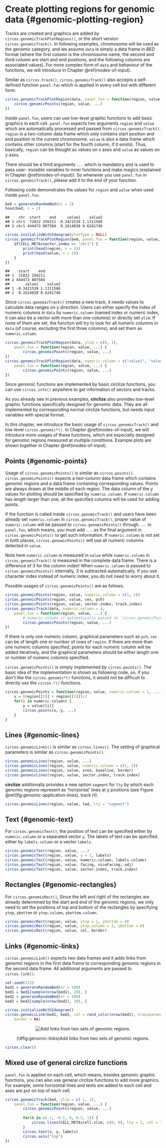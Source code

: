 

# Create plotting regions for genomic data {#genomic-plotting-region}

Tracks are created and graphics are added by
`circos.genomicTrackPlotRegions()`, or the short version
`circos.genomicTrack()`. In following examples, chromosome will be used as the
genomic category, and we assume `data` is simply a data frame in _BED_ format
(where the first column is the chromosome name, the second and third column
are start and end positions, and the following columns are associated values).
For more complex form of `data` and behaviour of the functions, we will
introduce in Chapter \@ref(modes-of-input).

Similar as `circos.track()`, `circos.genomicTrack()` also accepts a self-
defined function `panel.fun` which is applied in every cell but with different
form.


```r
circos.genomicTrackPlotRegion(data, panel.fun = function(region, value, ...) {
    circos.genomicPoints(region, value, ...)
})
```

Inside `panel.fun`, users can use low-level graphic functions to add basic
graphics in each cell. `panel.fun` expects two arguments `region` and `value`
which are automatically processed and passed from `circos.genomicTrack()`.
`region` is a two-column data frame which only contains start position and end
position in the current chromosome. `value` is also a data frame which
contains other columns (start for the fourth column, if it exists). Thus, basically,
`region` can be thought as values on x axes and `value` as values on y axes.

There should be a third arguments `...` which is mandatory and is used to pass
user- invisible variables to inner functions and make magics (explained in
Chapter \@ref(modes-of-input)). So whenever you use `panel.fun` in
`circos.genomicTrack()`, please add it to the end of your function.

Following code demonstrates the values for `region` and `value` when used inside `panel.fun`.


```r
bed = generateRandomBed(nc = 2)
head(bed, n = 2)
```

```
##    chr  start    end     value1    value2
## 1 chr1  72822 256211 -0.3421539 1.1311566
## 2 chr1 444473 807584  0.1614038 0.6241746
```

```r
circos.initializeWithIdeogram(plotType = NULL)
circos.genomicTrackPlotRegion(bed, panel.fun = function(region, value, ...) {
    if(CELL_META$sector.index == "chr1") {
        print(head(region, n = 2))
        print(head(value, n = 2))
    }
})
```

```
##    start    end
## 1  72822 256211
## 2 444473 807584
##       value1    value2
## 1 -0.3421539 1.1311566
## 2  0.1614038 0.6241746
```

Since `circos.genomicTrack()` creates a new track, it needs values to
calculate data ranges on y direction. Users can either specify the index of
numeric columns in `data` by `numeric.column` (named index or numeric index,
it can also be a vector with more than one columns) or directly set `ylim`. If none of
them are set, the function will try to look for all numeric columns in `data`
(of course, excluding the first three columns), and set them as
`numeric.column`.


```r
circos.genomicTrackPlotRegion(data, ylim = c(0, 1),
    panel.fun = function(region, value, ...) {
        circos.genomicPoints(region, value, ...)
})
circos.genomicTrackPlotRegion(data, numeric.column = c("value1", "value2"), 
    panel.fun = function(region, value, ...) {
        circos.genomicPoints(region, value, ...)
})
```

Since genomic functions are implemented by basic circlize functions, you can
use `circos.info()` anywhere to get information of sectors and tracks.

As you already see in previous examples, **circlize** also provides low-level graphic
functions specifically designed for genomic data. They are all implemented by corresponding
normal circlize functions, but needs input variables with special format.

In this chapter, we introduce the basic usage of `circos.genomicTrack()` and
low-level `circos.genomic*()`. In Chapter \@ref(modes-of-input), we will
introduce more usages of these functions, which are especially designed for
genomic regions measured at multiple conditions. Example plots are shown together in
Chapter \@ref(modes-of-input).

## Points {#genomic-points}

Usage of `circos.genomicPoints()` is similar as `circos.points()`.
`circos.genomicPoints()` expects a two-column data frame which contains genomic regions
and a data frame containing corresponding values. Points are always drawn at
the middle of each region. The data column of the y values for plotting should
be specified by `numeric.column`. If `numeric.column` has length larger than
one, all the specified columns will be used for adding points.

If the function is called inside `circos.genomicTrack()` and users have been
already set `numeric.column` in `circos.genomicTrack()`, proper value of
`numeric.column` will be passed to `circos.genomicPoints()` through `...` in
`panel.fun`, which means, you must add `...` as the final argument in
`circos.genomicPoints()` to get such information. If `numeric.column` is not
set in both places, `circos.genomicPoints()` will use all numeric columns
detected in `value`.

Note here `numeric.column` is measured in `value` while `numeric.column` in
`circos.genomicTrack()` is measured in the complete data frame. There is a
difference of 3 for the column index! When `numeric.column` is passed to
`circos.genomicPoints()` internally, 3 is subtracted automatically. If you use
character index instead of numeric index, you do not need to worry about it.

Possible usages of `circos.genomicPoints()` are as follows.


```r
circos.genomicPoints(region, value, numeric.column = c(1, 2))
circos.genomicPoints(region, value, cex, pch)
circos.genomicPoints(region, value, sector.index, track.index)
circos.genomicTrack(data, numeric.column = 4, 
    panel.fun = function(region, value, ...) {
        # numeric.column is automatically passed to `circos.genomicPoints()`
        circos.genomicPoints(region, value, ...)
})
```

If there is only one numeric column, graphical parameters such as `pch`, `cex`
can be of length one or number of rows of `region`. If there are more than one
numeric columns specified, points for each numeric column will be added
iteratively, and the graphical parameters should be either length one or
number of numeric columns specified.

`circos.genomicPoints()` is simply implemented by `circos.points()`. The basic
idea of the implementation is shown as following code, so, if you don't like the
`circos.genomic*()` functions, it would not be difficult to directly use the
`circos.*()` functions.


```r
circos.genomicPoints = function(region, value, numeric.column = 1, ...) {
    x = (region[[2]] + region[[1]])/2
    for(i in numeric.column) {
        y = value[[i]]
        circos.points(x, y, ...)
    }
}
```

## Lines {#genomic-lines}

`circos.genomicLines()` is similar as `circos.lines()`. The setting of
graphical parameters is similar as `circos.genomicPoints()`.


```r
circos.genomicLines(region, value, ...)
circos.genomicLines(region, value, numeric.column = c(1, 2))
circos.genomicLines(region, value, area, baseline, border)
circos.genomicLines(region, value, sector.index, track.index)
```

**circlize** additionally provides a new option `segment` for `lty` by
which each genomic regions represent as 'horizontal' lines at y positions
(see Figure \@ref(fig:genomic-application-lines), track H).


```r
circos.genomicLines(region, value, lwd, lty = "segment")
```

## Text {#genomic-text}

For `circos.genomicText()`, the position of text can be specified either by `numeric.column`
or a separated vector `y`. The labels of text can be specified either by `labels.column`
or a vector `labels`.


```r
circos.genomicText(region, value, ...)
circos.genomicText(region, value, y = 1, labels)
circos.genomicText(region, value, numeric.column, labels.column)
circos.genomicText(region, value, facing, niceFacing, adj)
circos.genomicText(region, value, sector.index, track.index)
```

## Rectangles {#genomic-rectangles}

For `circos.genomicRect()`, Since the left and right of the rectangles are
already determined by the start and end of the genomic regions, we only need
to set the positions of top and bottom of the rectangles by specifying `ytop`,
`ybottom` or `ytop.column`, `ybottom.column`.


```r
circos.genomicRect(region, value, ytop = 1, ybottom = 0)
circos.genomicRect(region, value, ytop.column = 2, ybottom = 0)
circos.genomicRect(region, value, col, border)
```

## Links {#genomic-links}

`circos.genomicLink()` expects two data frames and it adds links from genomic
regions in the first data frame to corresponding genomic regions in the second
data frame. All additional arguments are passed to `circos.link()`.


```r
set.seed(123)
bed1 = generateRandomBed(nr = 100)
bed1 = bed1[sample(nrow(bed1), 20), ]
bed2 = generateRandomBed(nr = 100)
bed2 = bed2[sample(nrow(bed2), 20), ]

circos.initializeWithIdeogram()
circos.genomicLink(bed1, bed2, col = rand_color(nrow(bed1), transparency = 0.5), 
    border = NA)
```

<div class="figure" style="text-align: center">
<img src="09-create-plotting-regions_files/figure-epub3/genomic-links-1.svg" alt="Add links from two sets of genomic regions."  />
<p class="caption">(\#fig:genomic-links)Add links from two sets of genomic regions.</p>
</div>

```r
circos.clear()
```

## Mixed use of general circlize functions

`panel.fun` is applied on each cell, which means, besides genomic graphic
functions, you can also use general circlize functions to add more graphics.
For example, some horizontal lines and texts are added to each cell and axes
are put on top of each cell.


```r
circos.genomicTrack(bed, ylim = c(-1, 1),
    panel.fun = function(region, value, ...) {
        circos.genomicPoints(region, value, ...)
        
        for(h in c(-1, -0.5, 0, 0.5, 1)) {
            circos.lines(CELL_META$cell.xlim, c(0, 0), lty = 2, col = "grey")
        }
        circos.text(x, y, labels)
        circos.axis("top")
})
```

